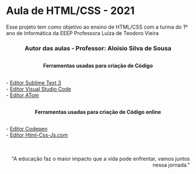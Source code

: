 <h1>Aula de HTML/CSS - 2021</h3>

Esse projeto tem como objetivo ao ensino de HTML/CSS com a turma do 1º ano de Informática da EEEP Professora Luíza de Teodoro Vieira
<h3 align="center">Autor das aulas - Professor: Aloísio Silva de Sousa</h3>

##
<h4 align="center">Ferramentas usadas para criação de Código</h4>

##
<div>
 - <a href="https://www.sublimetext.com/3">Editor Sublime Text 3</a> <br>
 - <a href="https://code.visualstudio.com/download">Editor Visual Studio Code</a> <br>
 - <a href="https://atom.br.uptodown.com/windows">Editor ATom</a>
</div>

##
<h4 align="center">Ferramentas usadas para criação de Código online</h4>

##
<div>
  - <a href="https://codepen.io/">Editor Codepen</a> <br>
  - <a href="https://html-css-js.com/">Editor Html-Css-Js.com</a> <br>
</div>
 <br>
 <br>
<p align="right">"A educação faz o maior impacto que a vida pode enfrentar, vamos juntos nessa jornada."</p>


